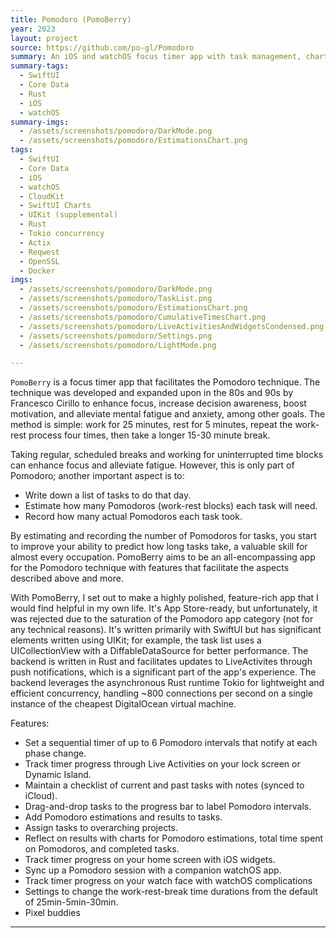 ```yaml
---
title: Pomodoro (PomoBerry)
year: 2023
layout: project
source: https://github.com/po-gl/Pomodoro
summary: An iOS and watchOS focus timer app with task management, charts, and a Rust backend.
summary-tags:
  - SwiftUI
  - Core Data
  - Rust
  - iOS
  - watchOS
summary-imgs:
  - /assets/screenshots/pomodoro/DarkMode.png
  - /assets/screenshots/pomodoro/EstimationsChart.png
tags:
  - SwiftUI
  - Core Data
  - iOS
  - watchOS
  - CloudKit
  - SwiftUI Charts
  - UIKit (supplemental)
  - Rust
  - Tokio concurrency
  - Actix
  - Reqwest
  - OpenSSL
  - Docker
imgs:
  - /assets/screenshots/pomodoro/DarkMode.png
  - /assets/screenshots/pomodoro/TaskList.png
  - /assets/screenshots/pomodoro/EstimationsChart.png
  - /assets/screenshots/pomodoro/CumulativeTimesChart.png
  - /assets/screenshots/pomodoro/LiveActivitiesAndWidgetsCondensed.png
  - /assets/screenshots/pomodoro/Settings.png
  - /assets/screenshots/pomodoro/LightMode.png

---
```


`PomoBerry` is a focus timer app that facilitates the Pomodoro technique. The technique was developed and expanded upon in the 80s and 90s by Francesco Cirillo to enhance focus, increase decision awareness, boost motivation, and alleviate mental fatigue and anxiety, among other goals. The method is simple: work for 25 minutes, rest for 5 minutes, repeat the work-rest process four times, then take a longer 15-30 minute break.

Taking regular, scheduled breaks and working for uninterrupted time blocks can enhance focus and alleviate fatigue. However, this is only part of Pomodoro; another important aspect is to:

* Write down a list of tasks to do that day.
* Estimate how many Pomodoros (work-rest blocks) each task will need.
* Record how many actual Pomodoros each task took.

By estimating and recording the number of Pomodoros for tasks, you start to improve your ability to predict how long tasks take, a valuable skill for almost every occupation. PomoBerry aims to be an all-encompassing app for the Pomodoro technique with features that facilitate the aspects described above and more.

With PomoBerry, I set out to make a highly polished, feature-rich app that I would find helpful in my own life. It's App Store-ready, but unfortunately, it was rejected due to the saturation of the Pomodoro app category (not for any technical reasons). It's written primarily with SwiftUI but has significant elements written using UIKit; for example, the task list uses a UICollectionView with a DiffableDataSource for better performance. The backend is written in Rust and facilitates updates to LiveActivites through push notifications, which is a significant part of the app's experience. The backend leverages the asynchronous Rust runtime Tokio for lightweight and efficient concurrency, handling ~800 connections per second on a single instance of the cheapest DigitalOcean virtual machine.

Features:
* Set a sequential timer of up to 6 Pomodoro intervals that notify at each phase change.
* Track timer progress through Live Activities on your lock screen or Dynamic Island.
* Maintain a checklist of current and past tasks with notes (synced to iCloud).
* Drag-and-drop tasks to the progress bar to label Pomodoro intervals.
* Add Pomodoro estimations and results to tasks.
* Assign tasks to overarching projects.
* Reflect on results with charts for Pomodoro estimations, total time spent on Pomodoros, and completed tasks.
* Track timer progress on your home screen with iOS widgets.
* Sync up a Pomodoro session with a companion watchOS app.
* Track timer progress on your watch face with watchOS complications
* Settings to change the work-rest-break time durations from the default of 25min-5min-30min.
* Pixel buddies

---
